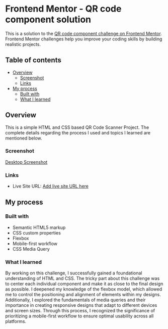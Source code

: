 # Frontend Mentor - QR code component solution

This is a solution to the [QR code component challenge on Frontend Mentor](https://www.frontendmentor.io/challenges/qr-code-component-iux_sIO_H). Frontend Mentor challenges help you improve your coding skills by building realistic projects.

## Table of contents

- [Overview](#overview)
  - [Screenshot](#screenshot)
  - [Links](#links)
- [My process](#my-process)
  - [Built with](#built-with)
  - [What I learned](#what-i-learned)

## Overview

This is a simple HTML and CSS based QR Code Scanner Project. The complete details regarding the process I used and topics I learned are mentioned below.

### Screenshot

[Desktop Screenshot](./screenshot.jpg)

### Links

- Live Site URL: [Add live site URL here](https://your-live-site-url.com)

## My process

### Built with

- Semantic HTML5 markup
- CSS custom properties
- Flexbox
- Mobile-first workflow
- CSS Media Query

### What I learned

By working on this challenge, I successfully gained a foundational understanding of HTML and CSS. The tricky part about this challenge was to center each individual component and make it as close to the final design as possible. I deepened my knowledge of the flexbox model, which allowed me to control the positioning and alignment of elements within my designs. Additionally, I explored the fundamentals of media queries and their importance in creating responsive designs that adapt to different devices and screen sizes. Through this process, I recognized the significance of prioritizing a mobile-first workflow to ensure optimal usability across all platforms.
